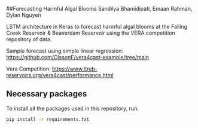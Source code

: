 ##Forecasting Harmful Algal Blooms
Sandilya Bhamidipati, Emaan Rahman, Dylan Nguyen

LSTM architecture in Keras to forecast harmful algal blooms at the Falling Creek Reservoir & Beaverdam Reservoir using the VERA competition repository of data.

Sample forecast using simple linear regression: https://github.com/OlssonF/vera4cast-example/tree/main

Vera Competition: https://www.ltreb-reservoirs.org/vera4cast/performance.html

## Necessary packages
To install all the packages used in this repository, run:

```bash
pip install -r requirements.txt
```

